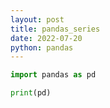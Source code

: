 ```yaml
---
layout: post
title: pandas_series
date: 2022-07-20
python: pandas
---
```




~~~python
import pandas as pd

print(pd)
~~~

